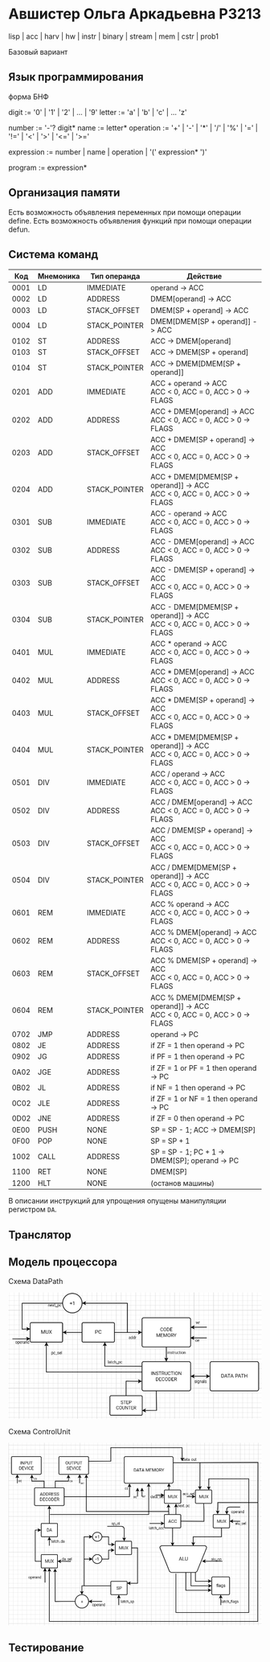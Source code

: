 # Авшистер Ольга Аркадьевна P3213

lisp | acc | harv | hw | instr | binary | stream | mem | cstr | prob1

Базовый вариант

## Язык программирования

форма БНФ

digit := '0' | '1' | '2' | ... | '9'
letter := 'a' | 'b' | 'c' | ... 'z'

number := '-'? digit*
name := letter*
operation := '+' | '-' | '*' | '/' | '%' | '=' | '!=' | '<' | '>' | '<=' | '>='

expression := 
    number | 
    name | 
    operation |
    '(' expression* ')'

program := expression*

## Организация памяти

Есть возможность объявления переменных при помощи операции define.
Есть возможность объявления функций при помощи операции defun.

## Система команд

| Код  | Мнемоника | Тип операнда  | Действие                              |
|------|-----------|---------------|---------------------------------------|
| 0001 | LD        | IMMEDIATE     | operand -> ACC                        |
| 0002 | LD        | ADDRESS       | DMEM[operand] -> ACC                  |
| 0003 | LD        | STACK_OFFSET  | DMEM[SP + operand] -> ACC             |
| 0004 | LD        | STACK_POINTER | DMEM[DMEM[SP + operand]] -> ACC       |
| 0102 | ST        | ADDRESS       | ACC -> DMEM[operand]                  |
| 0103 | ST        | STACK_OFFSET  | ACC -> DMEM[SP + operand]             |
| 0104 | ST        | STACK_POINTER | ACC -> DMEM[DMEM[SP + operand]]       |
| 0201 | ADD       | IMMEDIATE     | ACC + operand -> ACC<br>ACC < 0, ACC = 0, ACC > 0 -> FLAGS    |
| 0202 | ADD       | ADDRESS       | ACC + DMEM[operand] -> ACC<br>ACC < 0, ACC = 0, ACC > 0 -> FLAGS    |
| 0203 | ADD       | STACK_OFFSET  | ACC + DMEM[SP + operand] -> ACC<br>ACC < 0, ACC = 0, ACC > 0 -> FLAGS    |
| 0204 | ADD       | STACK_POINTER | ACC + DMEM[DMEM[SP + operand]] -> ACC<br>ACC < 0, ACC = 0, ACC > 0 -> FLAGS    |
| 0301 | SUB       | IMMEDIATE     | ACC - operand -> ACC<br>ACC < 0, ACC = 0, ACC > 0 -> FLAGS    |
| 0302 | SUB       | ADDRESS       | ACC - DMEM[operand] -> ACC<br>ACC < 0, ACC = 0, ACC > 0 -> FLAGS    |
| 0303 | SUB       | STACK_OFFSET  | ACC - DMEM[SP + operand] -> ACC<br>ACC < 0, ACC = 0, ACC > 0 -> FLAGS    |
| 0304 | SUB       | STACK_POINTER | ACC - DMEM[DMEM[SP + operand]] -> ACC<br>ACC < 0, ACC = 0, ACC > 0 -> FLAGS    |
| 0401 | MUL       | IMMEDIATE     | ACC * operand -> ACC<br>ACC < 0, ACC = 0, ACC > 0 -> FLAGS    |
| 0402 | MUL       | ADDRESS       | ACC * DMEM[operand] -> ACC<br>ACC < 0, ACC = 0, ACC > 0 -> FLAGS    |
| 0403 | MUL       | STACK_OFFSET  | ACC * DMEM[SP + operand] -> ACC<br>ACC < 0, ACC = 0, ACC > 0 -> FLAGS    |
| 0404 | MUL       | STACK_POINTER | ACC * DMEM[DMEM[SP + operand]] -> ACC<br>ACC < 0, ACC = 0, ACC > 0 -> FLAGS    |
| 0501 | DIV       | IMMEDIATE     | ACC / operand -> ACC<br>ACC < 0, ACC = 0, ACC > 0 -> FLAGS    |
| 0502 | DIV       | ADDRESS       | ACC / DMEM[operand] -> ACC<br>ACC < 0, ACC = 0, ACC > 0 -> FLAGS    |
| 0503 | DIV       | STACK_OFFSET  | ACC / DMEM[SP + operand] -> ACC<br>ACC < 0, ACC = 0, ACC > 0 -> FLAGS    |
| 0504 | DIV       | STACK_POINTER | ACC / DMEM[DMEM[SP + operand]] -> ACC<br>ACC < 0, ACC = 0, ACC > 0 -> FLAGS    |    
| 0601 | REM       | IMMEDIATE     | ACC % operand -> ACC<br>ACC < 0, ACC = 0, ACC > 0 -> FLAGS    |
| 0602 | REM       | ADDRESS       | ACC % DMEM[operand] -> ACC<br>ACC < 0, ACC = 0, ACC > 0 -> FLAGS    |
| 0603 | REM       | STACK_OFFSET  | ACC % DMEM[SP + operand] -> ACC<br>ACC < 0, ACC = 0, ACC > 0 -> FLAGS    |
| 0604 | REM       | STACK_POINTER | ACC % DMEM[DMEM[SP + operand]] -> ACC<br>ACC < 0, ACC = 0, ACC > 0 -> FLAGS    |     
| 0702 | JMP       | ADDRESS       | operand -> PC                         |
| 0802 | JE        | ADDRESS       | if ZF = 1 then operand -> PC          |
| 0902 | JG        | ADDRESS       | if PF = 1 then operand -> PC          |
| 0A02 | JGE       | ADDRESS       | if ZF = 1 or PF = 1 then operand -> PC|
| 0B02 | JL        | ADDRESS       | if NF = 1 then operand -> PC          |
| 0C02 | JLE       | ADDRESS       | if ZF = 1 or NF = 1 then operand -> PC|
| 0D02 | JNE       | ADDRESS       | if ZF = 0 then operand -> PC          |
| 0E00 | PUSH      | NONE          | SP = SP - 1; ACC -> DMEM[SP]          |
| 0F00 | POP       | NONE          | SP = SP + 1                           |
| 1002 | CALL      | ADDRESS       | SP = SP - 1;   PC + 1 -> DMEM[SP]; operand -> PC      |
| 1100 | RET       | NONE          | DMEM[SP]| -> PC; SP = SP + 1          |
| 1200 | HLT       | NONE          | (останов машины)                      |

В описании инструкций для упрощения опущены манипуляции регистром `DA`.     
    

## Транслятор

## Модель процессора
Схема DataPath

![DataPath](https://github.com/OlgaAvshister/computer_systems/blob/main/image1.png)

Схема ControlUnit

![ControlUnit](https://github.com/OlgaAvshister/computer_systems/blob/main/image.png)

## Тестирование

